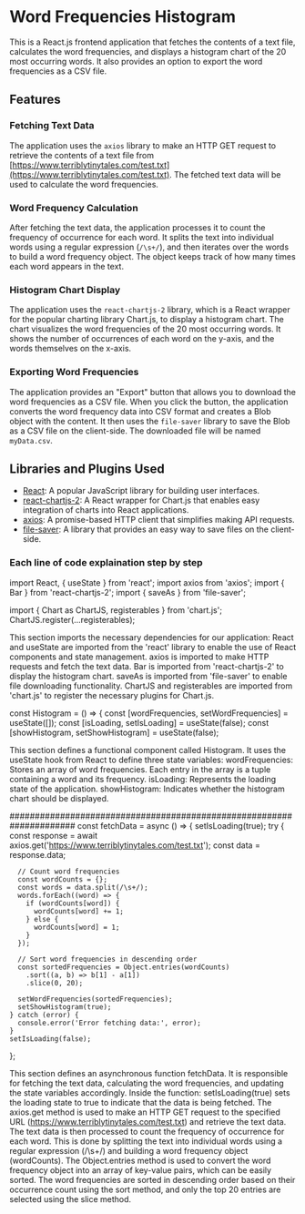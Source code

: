 # Word Frequencies Histogram

This is a React.js frontend application that fetches the contents of a text file, calculates the word frequencies, and displays a histogram chart of the 20 most occurring words. It also provides an option to export the word frequencies as a CSV file.

## Features

### Fetching Text Data

The application uses the `axios` library to make an HTTP GET request to retrieve the contents of a text file from [https://www.terriblytinytales.com/test.txt](https://www.terriblytinytales.com/test.txt). The fetched text data will be used to calculate the word frequencies.

### Word Frequency Calculation

After fetching the text data, the application processes it to count the frequency of occurrence for each word. It splits the text into individual words using a regular expression (`/\s+/`), and then iterates over the words to build a word frequency object. The object keeps track of how many times each word appears in the text.

### Histogram Chart Display

The application uses the `react-chartjs-2` library, which is a React wrapper for the popular charting library Chart.js, to display a histogram chart. The chart visualizes the word frequencies of the 20 most occurring words. It shows the number of occurrences of each word on the y-axis, and the words themselves on the x-axis.

### Exporting Word Frequencies

The application provides an "Export" button that allows you to download the word frequencies as a CSV file. When you click the button, the application converts the word frequency data into CSV format and creates a Blob object with the content. It then uses the `file-saver` library to save the Blob as a CSV file on the client-side. The downloaded file will be named `myData.csv`.

## Libraries and Plugins Used

- [React](https://reactjs.org/): A popular JavaScript library for building user interfaces.
- [react-chartjs-2](https://github.com/reactchartjs/react-chartjs-2): A React wrapper for Chart.js that enables easy integration of charts into React applications.
- [axios](https://github.com/axios/axios): A promise-based HTTP client that simplifies making API requests.
- [file-saver](https://github.com/eligrey/FileSaver.js/): A library that provides an easy way to save files on the client-side.

### Each line of code explaination step by step

import React, { useState } from 'react';
import axios from 'axios';
import { Bar } from 'react-chartjs-2';
import { saveAs } from 'file-saver';

import { Chart as ChartJS, registerables } from 'chart.js';
ChartJS.register(...registerables);

 This section imports the necessary dependencies for our application:
React and useState are imported from the 'react' library to enable the use of React components and state management.
axios is imported to make HTTP requests and fetch the text data.
Bar is imported from 'react-chartjs-2' to display the histogram chart.
saveAs is imported from 'file-saver' to enable file downloading functionality.
ChartJS and registerables are imported from 'chart.js' to register the necessary plugins for Chart.js.

const Histogram = () => {
  const [wordFrequencies, setWordFrequencies] = useState([]);
  const [isLoading, setIsLoading] = useState(false);
  const [showHistogram, setShowHistogram] = useState(false);
  
  This section defines a functional component called Histogram. It uses the useState hook from React to define three state variables:
wordFrequencies: Stores an array of word frequencies. Each entry in the array is a tuple containing a word and its frequency.
isLoading: Represents the loading state of the application.
showHistogram: Indicates whether the histogram chart should be displayed.

#####################################################################
const fetchData = async () => {
    setIsLoading(true);
    try {
      const response = await axios.get('https://www.terriblytinytales.com/test.txt');
      const data = response.data;

      // Count word frequencies
      const wordCounts = {};
      const words = data.split(/\s+/);
      words.forEach((word) => {
        if (wordCounts[word]) {
          wordCounts[word] += 1;
        } else {
          wordCounts[word] = 1;
        }
      });

      // Sort word frequencies in descending order
      const sortedFrequencies = Object.entries(wordCounts)
        .sort((a, b) => b[1] - a[1])
        .slice(0, 20);

      setWordFrequencies(sortedFrequencies);
      setShowHistogram(true);
    } catch (error) {
      console.error('Error fetching data:', error);
    }
    setIsLoading(false);
  };


This section defines an asynchronous function fetchData. It is responsible for fetching the text data, calculating the word frequencies, and updating the state variables accordingly.
Inside the function:
setIsLoading(true) sets the loading state to true to indicate that the data is being fetched.
The axios.get method is used to make an HTTP GET request to the specified URL (https://www.terriblytinytales.com/test.txt) and retrieve the text data.
The text data is then processed to count the frequency of occurrence for each word. This is done by splitting the text into individual words using a regular expression (/\s+/) and building a word frequency object (wordCounts).
The Object.entries method is used to convert the word frequency object into an array of key-value pairs, which can be easily sorted.
The word frequencies are sorted in descending order based on their occurrence count using the sort method, and only the top 20 entries are selected using the slice method.
